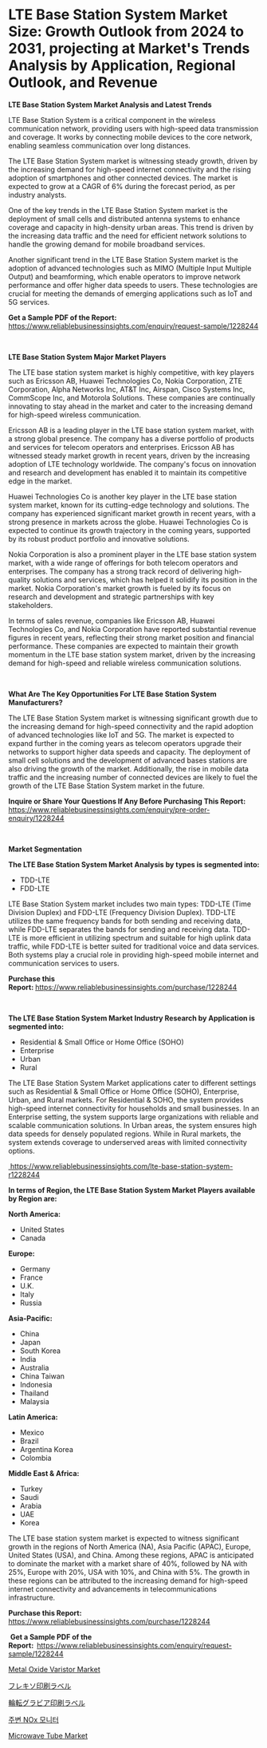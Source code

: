 <p><h1>LTE Base Station System Market Size: Growth Outlook from 2024 to 2031, projecting at Market's Trends Analysis by Application, Regional Outlook, and Revenue</h1></p><p><strong>LTE Base Station System Market Analysis and Latest Trends</strong></p>
<p><p>LTE Base Station System is a critical component in the wireless communication network, providing users with high-speed data transmission and coverage. It works by connecting mobile devices to the core network, enabling seamless communication over long distances.</p><p>The LTE Base Station System market is witnessing steady growth, driven by the increasing demand for high-speed internet connectivity and the rising adoption of smartphones and other connected devices. The market is expected to grow at a CAGR of 6% during the forecast period, as per industry analysts.</p><p>One of the key trends in the LTE Base Station System market is the deployment of small cells and distributed antenna systems to enhance coverage and capacity in high-density urban areas. This trend is driven by the increasing data traffic and the need for efficient network solutions to handle the growing demand for mobile broadband services.</p><p>Another significant trend in the LTE Base Station System market is the adoption of advanced technologies such as MIMO (Multiple Input Multiple Output) and beamforming, which enable operators to improve network performance and offer higher data speeds to users. These technologies are crucial for meeting the demands of emerging applications such as IoT and 5G services.</p></p>
<p><strong>Get a Sample PDF of the Report:&nbsp;</strong> <a href="https://www.reliablebusinessinsights.com/enquiry/request-sample/1228244">https://www.reliablebusinessinsights.com/enquiry/request-sample/1228244</a></p>
<p>&nbsp;</p>
<p><strong>LTE Base Station System Major Market Players</strong></p>
<p><p>The LTE base station system market is highly competitive, with key players such as Ericsson AB, Huawei Technologies Co, Nokia Corporation, ZTE Corporation, Alpha Networks Inc, AT&T Inc, Airspan, Cisco Systems Inc, CommScope Inc, and Motorola Solutions. These companies are continually innovating to stay ahead in the market and cater to the increasing demand for high-speed wireless communication.</p><p>Ericsson AB is a leading player in the LTE base station system market, with a strong global presence. The company has a diverse portfolio of products and services for telecom operators and enterprises. Ericsson AB has witnessed steady market growth in recent years, driven by the increasing adoption of LTE technology worldwide. The company's focus on innovation and research and development has enabled it to maintain its competitive edge in the market.</p><p>Huawei Technologies Co is another key player in the LTE base station system market, known for its cutting-edge technology and solutions. The company has experienced significant market growth in recent years, with a strong presence in markets across the globe. Huawei Technologies Co is expected to continue its growth trajectory in the coming years, supported by its robust product portfolio and innovative solutions.</p><p>Nokia Corporation is also a prominent player in the LTE base station system market, with a wide range of offerings for both telecom operators and enterprises. The company has a strong track record of delivering high-quality solutions and services, which has helped it solidify its position in the market. Nokia Corporation's market growth is fueled by its focus on research and development and strategic partnerships with key stakeholders.</p><p>In terms of sales revenue, companies like Ericsson AB, Huawei Technologies Co, and Nokia Corporation have reported substantial revenue figures in recent years, reflecting their strong market position and financial performance. These companies are expected to maintain their growth momentum in the LTE base station system market, driven by the increasing demand for high-speed and reliable wireless communication solutions.</p></p>
<p>&nbsp;</p>
<p><strong>What Are The Key Opportunities For LTE Base Station System Manufacturers?</strong></p>
<p><p>The LTE Base Station System market is witnessing significant growth due to the increasing demand for high-speed connectivity and the rapid adoption of advanced technologies like IoT and 5G. The market is expected to expand further in the coming years as telecom operators upgrade their networks to support higher data speeds and capacity. The deployment of small cell solutions and the development of advanced bases stations are also driving the growth of the market. Additionally, the rise in mobile data traffic and the increasing number of connected devices are likely to fuel the growth of the LTE Base Station System market in the future.</p></p>
<p><strong>Inquire or Share Your Questions If Any Before Purchasing This Report:</strong> <a href="https://www.reliablebusinessinsights.com/enquiry/pre-order-enquiry/1228244">https://www.reliablebusinessinsights.com/enquiry/pre-order-enquiry/1228244</a></p>
<p>&nbsp;</p>
<p><strong>Market Segmentation</strong></p>
<p><strong>The LTE Base Station System Market Analysis by types is segmented into:</strong></p>
<p><ul><li>TDD-LTE</li><li>FDD-LTE</li></ul></p>
<p><p>LTE Base Station System market includes two main types: TDD-LTE (Time Division Duplex) and FDD-LTE (Frequency Division Duplex). TDD-LTE utilizes the same frequency bands for both sending and receiving data, while FDD-LTE separates the bands for sending and receiving data. TDD-LTE is more efficient in utilizing spectrum and suitable for high uplink data traffic, while FDD-LTE is better suited for traditional voice and data services. Both systems play a crucial role in providing high-speed mobile internet and communication services to users.</p></p>
<p><strong>Purchase this Report:&nbsp;</strong><a href="https://www.reliablebusinessinsights.com/purchase/1228244">https://www.reliablebusinessinsights.com/purchase/1228244</a></p>
<p>&nbsp;</p>
<p><strong>The LTE Base Station System Market Industry Research by Application is segmented into:</strong></p>
<p><ul><li>Residential & Small Office or Home Office (SOHO)</li><li>Enterprise</li><li>Urban</li><li>Rural</li></ul></p>
<p><p>The LTE Base Station System Market applications cater to different settings such as Residential & Small Office or Home Office (SOHO), Enterprise, Urban, and Rural markets. For Residential & SOHO, the system provides high-speed internet connectivity for households and small businesses. In an Enterprise setting, the system supports large organizations with reliable and scalable communication solutions. In Urban areas, the system ensures high data speeds for densely populated regions. While in Rural markets, the system extends coverage to underserved areas with limited connectivity options.</p></p>
<p><a href="https://www.reliablebusinessinsights.com/lte-base-station-system-r1228244">&nbsp;https://www.reliablebusinessinsights.com/lte-base-station-system-r1228244</a></p>
<p><strong>In terms of Region, the LTE Base Station System Market Players available by Region are:</strong></p>
<p>
    <p> <strong> North America: </strong>
        <ul>
            <li>United States</li>
            <li>Canada</li>
        </ul>
        </p> 
    <p> <strong> Europe: </strong>
        <ul>
            <li>Germany</li>
            <li>France</li>
            <li>U.K.</li>
            <li>Italy</li>
            <li>Russia</li>
        </ul>
        </p> 
    <p> <strong> Asia-Pacific: </strong>
        <ul>
            <li>China</li>
            <li>Japan</li>
            <li>South Korea</li>
            <li>India</li>
            <li>Australia</li>
            <li>China Taiwan</li>
            <li>Indonesia</li>
            <li>Thailand</li>
            <li>Malaysia</li>
        </ul>
        </p> 
    <p> <strong> Latin America: </strong>
        <ul>
            <li>Mexico</li>
            <li>Brazil</li>
            <li>Argentina Korea</li>
            <li>Colombia</li>
        </ul>
        </p> 
    <p> <strong> Middle East & Africa: </strong>
        <ul>
            <li>Turkey</li>
            <li>Saudi</li>
            <li>Arabia</li>
            <li>UAE</li>
            <li>Korea</li>
        </ul>
    </p>
    </p>
<p><p>The LTE base station system market is expected to witness significant growth in the regions of North America (NA), Asia Pacific (APAC), Europe, United States (USA), and China. Among these regions, APAC is anticipated to dominate the market with a market share of 40%, followed by NA with 25%, Europe with 20%, USA with 10%, and China with 5%. The growth in these regions can be attributed to the increasing demand for high-speed internet connectivity and advancements in telecommunications infrastructure.</p></p>
<p><strong>Purchase this Report: </strong><a href="https://www.reliablebusinessinsights.com/purchase/1228244">https://www.reliablebusinessinsights.com/purchase/1228244</a></p>
<p>&nbsp;<strong>Get a Sample PDF of the Report:&nbsp;&nbsp;</strong><a href="https://www.reliablebusinessinsights.com/enquiry/request-sample/1228244">https://www.reliablebusinessinsights.com/enquiry/request-sample/1228244</a></p>
<p><strong></strong></p>
<p><p><a href="https://github.com/nancykennedykellievqfqt2/Market-Research-Report-List-3/blob/main/metal-oxide-varistor-market.md">Metal Oxide Varistor Market</a></p><p><a href="https://github.com/alyle7648/Market-Research-Report-List-1/blob/main/2628210148407.md">フレキソ印刷ラベル</a></p><p><a href="https://github.com/leigh4852023/Market-Research-Report-List-1/blob/main/6637982148408.md">輪転グラビア印刷ラベル</a></p><p><a href="https://github.com/alpinestartsekian/Market-Research-Report-List-1/blob/main/6365164157663.md">주변 NOx 모니터</a></p><p><a href="https://github.com/seekum/Market-Research-Report-List-3/blob/main/microwave-tube-market.md">Microwave Tube Market</a></p></p>